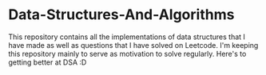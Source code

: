 # Data-Structures-And-Algorithms
This repository contains all the implementations of data structures that I have made as well as questions that I have solved on Leetcode. I'm keeping this repository mainly to serve as motivation to solve regularly. Here's to getting better at DSA :D

